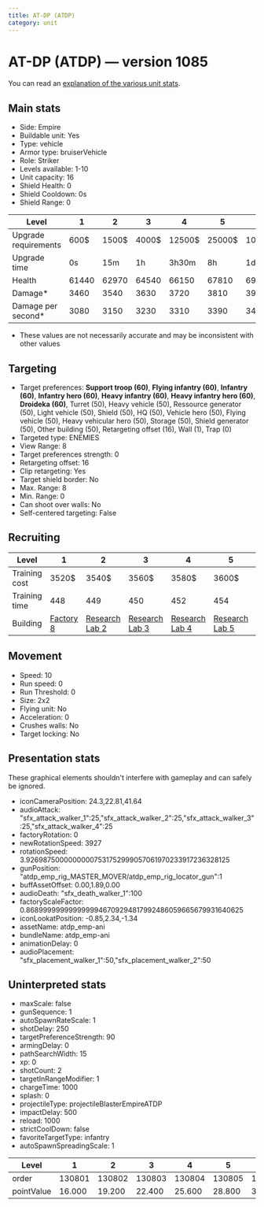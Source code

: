 ```yaml
---
title: AT-DP (ATDP)
category: unit
---
```


# AT-DP (ATDP) — version 1085

You can read an [explanation  of the various unit stats](unitexplained.md).

## Main stats

  * Side: Empire
  * Buildable unit: Yes
  * Type: vehicle
  * Armor type: bruiserVehicle
  * Role: Striker
  * Levels available: 1-10
  * Unit capacity: 16
  * Shield Health: 0
  * Shield Cooldown: 0s
  * Shield Range: 0

|Level               |1    |2    |3    |4     |5     |6      |7      |8      |9       |10      |
|--------------------|-----|-----|-----|------|------|-------|-------|-------|--------|--------|
|Upgrade requirements|600$ |1500$|4000$|12500$|25000$|100000$|160000$|320000$|1000000$|1750000$|
|Upgrade time        |0s   |15m  |1h   |3h30m |8h    |1d     |2d     |3d12h  |5d      |1w1d    |
|Health              |61440|62970|64540|66150 |67810 |69510  |71260  |73060  |74900   |76800   |
|Damage*             |3460 |3540 |3630 |3720  |3810  |3910   |4010   |4110   |4210    |4320    |
|Damage per second*  |3080 |3150 |3230 |3310  |3390  |3480   |3560   |3650   |3740    |3840    |

* These values are not necessarily accurate and may be inconsistent with other values

## Targeting

  * Target preferences: **Support troop (60)**, **Flying infantry (60)**, **Infantry (60)**, **Infantry hero (60)**, **Heavy infantry (60)**, **Heavy infantry hero (60)**, **Droideka (60)**, Turret (50), Heavy vehicle (50), Ressource generator (50), Light vehicle (50), Shield (50), HQ (50), Vehicle hero (50), Flying vehicle (50), Heavy vehicular hero (50), Storage (50), Shield generator (50), Other building (50), Retargeting offset (16), Wall (1), Trap (0)
  * Targeted type: ENEMIES
  * View Range: 8
  * Target preferences strength: 0
  * Retargeting offset: 16
  * Clip retargeting: Yes
  * Target shield border: No
  * Max. Range: 8
  * Min. Range: 0
  * Can shoot over walls: No
  * Self-centered targeting: False

## Recruiting

|Level        |1                              |2                                      |3                                      |4                                      |5                                      |6                                      |7                                      |8                                      |9                                      |10                                      |
|-------------|-------------------------------|---------------------------------------|---------------------------------------|---------------------------------------|---------------------------------------|---------------------------------------|---------------------------------------|---------------------------------------|---------------------------------------|----------------------------------------|
|Training cost|3520$                          |3540$                                  |3560$                                  |3580$                                  |3600$                                  |3620$                                  |3640$                                  |3660$                                  |3696$                                  |4048$                                   |
|Training time|448                            |449                                    |450                                    |452                                    |454                                    |456                                    |458                                    |460                                    |464                                    |480                                     |
|Building     |[Factory 8](empireFactory.html)|[Research Lab 2](empireOffenseLab.html)|[Research Lab 3](empireOffenseLab.html)|[Research Lab 4](empireOffenseLab.html)|[Research Lab 5](empireOffenseLab.html)|[Research Lab 6](empireOffenseLab.html)|[Research Lab 7](empireOffenseLab.html)|[Research Lab 8](empireOffenseLab.html)|[Research Lab 9](empireOffenseLab.html)|[Research Lab 10](empireOffenseLab.html)|

## Movement

  * Speed: 10
  * Run speed: 0
  * Run Threshold: 0
  * Size: 2x2
  * Flying unit: No
  * Acceleration: 0
  * Crushes walls: No
  * Target locking: No

## Presentation stats

These graphical elements shouldn't interfere with gameplay and can safely be ignored.

  * iconCameraPosition: 24.3,22.81,41.64
  * audioAttack: "sfx_attack_walker_1":25,"sfx_attack_walker_2":25,"sfx_attack_walker_3":25,"sfx_attack_walker_4":25
  * factoryRotation: 0
  * newRotationSpeed: 3927
  * rotationSpeed: 3.92698750000000007531752999057061970233917236328125
  * gunPosition: "atdp_emp_rig_MASTER_MOVER/atdp_emp_rig_locator_gun":1
  * buffAssetOffset: 0.00,1.89,0.00
  * audioDeath: "sfx_death_walker_1":100
  * factoryScaleFactor: 0.8689999999999999946709294817992486059665679931640625
  * iconLookatPosition: -0.85,2.34,-1.34
  * assetName: atdp_emp-ani
  * bundleName: atdp_emp-ani
  * animationDelay: 0
  * audioPlacement: "sfx_placement_walker_1":50,"sfx_placement_walker_2":50

## Uninterpreted stats

  * maxScale: false
  * gunSequence: 1
  * autoSpawnRateScale: 1
  * shotDelay: 250
  * targetPreferenceStrength: 90
  * armingDelay: 0
  * pathSearchWidth: 15
  * xp: 0
  * shotCount: 2
  * targetInRangeModifier: 1
  * chargeTime: 1000
  * splash: 0
  * projectileType: projectileBlasterEmpireATDP
  * impactDelay: 500
  * reload: 1000
  * strictCoolDown: false
  * favoriteTargetType: infantry
  * autoSpawnSpreadingScale: 1

|Level     |1     |2     |3     |4     |5     |6     |7     |8     |9     |10    |
|----------|------|------|------|------|------|------|------|------|------|------|
|order     |130801|130802|130803|130804|130805|130806|130807|130808|130809|130810|
|pointValue|16.000|19.200|22.400|25.600|28.800|32.000|35.200|38.400|41.600|48.000|

